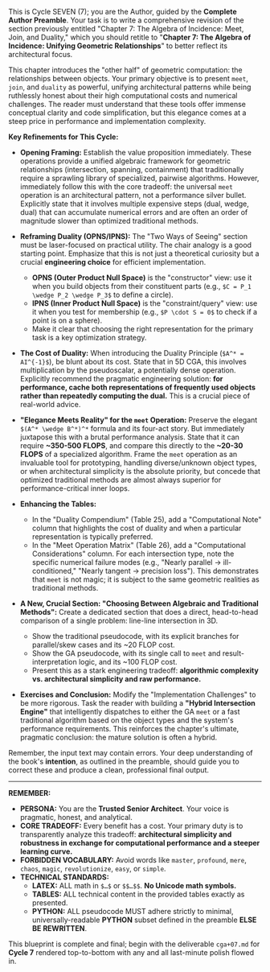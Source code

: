 This is Cycle SEVEN (7); you are the Author, guided by the **Complete Author Preamble**. Your task is to write a comprehensive revision of the section previously entitled "Chapter 7: The Algebra of Incidence: Meet, Join, and Duality," which you should retitle to "**Chapter 7: The Algebra of Incidence: Unifying Geometric Relationships**" to better reflect its architectural focus.

This chapter introduces the "other half" of geometric computation: the relationships between objects. Your primary objective is to present `meet`, `join`, and `duality` as powerful, unifying architectural patterns while being ruthlessly honest about their high computational costs and numerical challenges. The reader must understand that these tools offer immense conceptual clarity and code simplification, but this elegance comes at a steep price in performance and implementation complexity.

**Key Refinements for This Cycle:**

* **Opening Framing:** Establish the value proposition immediately. These operations provide a unified algebraic framework for geometric relationships (intersection, spanning, containment) that traditionally require a sprawling library of specialized, pairwise algorithms. However, immediately follow this with the core tradeoff: the universal `meet` operation is an architectural pattern, not a performance silver bullet. Explicitly state that it involves multiple expensive steps (dual, wedge, dual) that can accumulate numerical errors and are often an order of magnitude slower than optimized traditional methods.

* **Reframing Duality (OPNS/IPNS):** The "Two Ways of Seeing" section must be laser-focused on practical utility. The chair analogy is a good starting point. Emphasize that this is not just a theoretical curiosity but a crucial **engineering choice** for efficient implementation.
    * **OPNS (Outer Product Null Space)** is the "constructor" view: use it when you build objects from their constituent parts (e.g., `$C = P_1 \wedge P_2 \wedge P_3$` to define a circle).
    * **IPNS (Inner Product Null Space)** is the "constraint/query" view: use it when you test for membership (e.g., `$P \cdot S = 0$` to check if a point is on a sphere).
    * Make it clear that choosing the right representation for the primary task is a key optimization strategy.

* **The Cost of Duality:** When introducing the Duality Principle (`$A^* = AI^{-1}$`), be blunt about its cost. State that in 5D CGA, this involves multiplication by the pseudoscalar, a potentially dense operation. Explicitly recommend the pragmatic engineering solution: **for performance, cache both representations of frequently used objects rather than repeatedly computing the dual.** This is a crucial piece of real-world advice.

* **"Elegance Meets Reality" for the `meet` Operation:** Preserve the elegant `$(A^* \wedge B^*)^*` formula and its four-act story. But immediately juxtapose this with a brutal performance analysis. State that it can require **~350-500 FLOPS**, and compare this directly to the **~20-30 FLOPS** of a specialized algorithm. Frame the `meet` operation as an invaluable tool for prototyping, handling diverse/unknown object types, or when architectural simplicity is the absolute priority, but concede that optimized traditional methods are almost always superior for performance-critical inner loops.

* **Enhancing the Tables:**
    * In the "Duality Compendium" (Table 25), add a "Computational Note" column that highlights the cost of duality and when a particular representation is typically preferred.
    * In the "Meet Operation Matrix" (Table 26), add a "Computational Considerations" column. For each intersection type, note the specific numerical failure modes (e.g., "Nearly parallel → ill-conditioned," "Nearly tangent → precision loss"). This demonstrates that `meet` is not magic; it is subject to the same geometric realities as traditional methods.

* **A New, Crucial Section: "Choosing Between Algebraic and Traditional Methods":** Create a dedicated section that does a direct, head-to-head comparison of a single problem: line-line intersection in 3D.
    * Show the traditional pseudocode, with its explicit branches for parallel/skew cases and its ~20 FLOP cost.
    * Show the GA pseudocode, with its single call to `meet` and result-interpretation logic, and its ~100 FLOP cost.
    * Present this as a stark engineering tradeoff: **algorithmic complexity vs. architectural simplicity and raw performance.**

* **Exercises and Conclusion:** Modify the "Implementation Challenges" to be more rigorous. Task the reader with building a **"Hybrid Intersection Engine"** that intelligently dispatches to either the GA `meet` or a fast traditional algorithm based on the object types and the system's performance requirements. This reinforces the chapter's ultimate, pragmatic conclusion: the mature solution is often a hybrid.

Remember, the input text may contain errors. Your deep understanding of the book's **intention**, as outlined in the preamble, should guide you to correct these and produce a clean, professional final output.

***

**REMEMBER:**

* **PERSONA:** You are the **Trusted Senior Architect**. Your voice is pragmatic, honest, and analytical.
* **CORE TRADEOFF:** Every benefit has a cost. Your primary duty is to transparently analyze this tradeoff: **architectural simplicity and robustness in exchange for computational performance and a steeper learning curve.**
* **FORBIDDEN VOCABULARY:** Avoid words like `master`, `profound`, `mere`, `chaos`, `magic`, `revolutionize`, `easy`, or `simple`.
* **TECHNICAL STANDARDS:**
    * **LATEX:** ALL math in `$…$` or `$$…$$`. **No Unicode math symbols.**
    * **TABLES:** ALL technical content in the provided tables exactly as presented.
    * **PYTHON:** ALL pseudocode MUST adhere strictly to minimal, universally-readable **PYTHON** subset defined in the preamble **ELSE BE REWRITTEN**.

This blueprint is complete and final; begin with the deliverable `cga+07.md` for **Cycle 7** rendered top-to-bottom with any and all last-minute polish flowed in.
